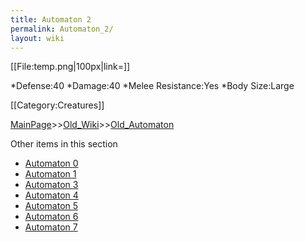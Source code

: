 ```yaml
---
title: Automaton 2
permalink: Automaton_2/
layout: wiki
---
```

[[File:temp.png|100px|link=]]

*Defense:40
*Damage:40
*Melee Resistance:Yes
*Body Size:Large

[[Category:Creatures]]

[MainPage](/keeperrl_wiki/ "wikilink")>>[Old_Wiki](/keeperrl_wiki/Old_Wiki "wikilink")>>[Old_Automaton](/keeperrl_wiki/Old_Automaton "wikilink")

Other items in this section
-    [Automaton 0](/keeperrl_wiki/Automaton_0 "wikilink")
-    [Automaton 1](/keeperrl_wiki/Automaton_1 "wikilink")
-    [Automaton 3](/keeperrl_wiki/Automaton_3 "wikilink")
-    [Automaton 4](/keeperrl_wiki/Automaton_4 "wikilink")
-    [Automaton 5](/keeperrl_wiki/Automaton_5 "wikilink")
-    [Automaton 6](/keeperrl_wiki/Automaton_6 "wikilink")
-    [Automaton 7](/keeperrl_wiki/Automaton_7 "wikilink")
